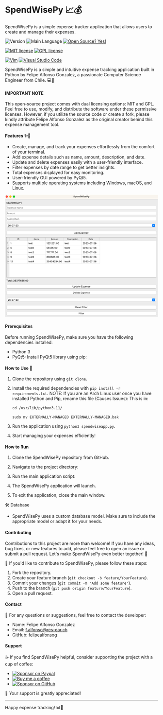 <!-- SpendWisePy - Expense Tracker Application -->

# SpendWisePy 📈💰
SpendWisePy is a simple expense tracker application that allows users to create and manage their expenses.

![Version](https://img.shields.io/github/release/felipealfonsog/SpendWisePy.svg?style=flat&color=blue)
![Main Language](https://img.shields.io/github/languages/top/felipealfonsog/SpendWisePy.svg?style=flat&color=blue)
[![Open Source? Yes!](https://badgen.net/badge/Open%20Source%20%3F/Yes%21/blue?icon=github)](https://github.com/Naereen/badges/)

[![MIT license](https://img.shields.io/badge/License-MIT-blue.svg)](https://lbesson.mit-license.org/)
[![GPL license](https://img.shields.io/badge/License-GPL-blue.svg)](http://perso.crans.org/besson/LICENSE.html)

[![Vim](https://img.shields.io/badge/--019733?logo=vim)](https://www.vim.org/)
[![Visual Studio Code](https://img.shields.io/badge/--007ACC?logo=visual%20studio%20code&logoColor=ffffff)](https://code.visualstudio.com/)

SpendWisePy is a simple and intuitive expense tracking application built in Python by Felipe Alfonso Gonzalez, a passionate Computer Science Engineer from Chile. 💻🚀
#### IMPORTANT NOTE
This open-source project comes with dual licensing options: MIT and GPL. Feel free to use, modify, and distribute the software under these permissive licenses. However, if you utilize the source code or create a fork, please kindly attribute Felipe Alfonso Gonzalez as the original creator behind this expense management tool.

#### Features ✨🚀 

- Create, manage, and track your expenses effortlessly from the comfort of your terminal.
- Add expense details such as name, amount, description, and date.
- Update and delete expenses easily with a user-friendly interface.
- Filter expenses by date range to get better insights.
- Total expenses displayed for easy monitoring.
- User-friendly GUI powered by PyQt5.
- Supports multiple operating systems including Windows, macOS, and Linux.

![Screenshot](imgs/sshot.png)

#### Prerequisites

Before running SpendWisePy, make sure you have the following dependencies installed:

- Python 3
- PyQt5: Install PyQt5 library using pip:

#### How to Use 🚀

1. Clone the repository using `git clone`.
2. Install the required dependencies with `pip install -r requirements.txt`.
   NOTE: If you are an Arch Linux user once you have installed Python and Pip, rename this file (Causes Issues):
   This is in:
   
   ```
   cd /usr/lib/python3.11/
   ```
   
   ```
   sudo mv EXTERNALLY-MANAGED EXTERNALLY-MANAGED.bak
   ```
   
4. Run the application using `python3 spendwiseapp.py`.
5. Start managing your expenses efficiently!

#### How to Run

1. Clone the SpendWisePy repository from GitHub.

2. Navigate to the project directory:

3. Run the main application script:

4. The SpendWisePy application will launch.

5. To exit the application, close the main window.

🛠️ Database
- SpendWisePy uses a custom database model. Make sure to include the appropriate model or adapt it for your needs.

#### Contributing

Contributions to this project are more than welcome! If you have any ideas, bug fixes, or new features to add, please feel free to open an issue or submit a pull request. Let's make SpendWisePy even better together! 🤝

🤝 If you'd like to contribute to SpendWisePy, please follow these steps:
1. Fork the repository.
2. Create your feature branch (`git checkout -b feature/YourFeature`).
3. Commit your changes (`git commit -m 'Add some feature'`).
4. Push to the branch (`git push origin feature/YourFeature`).
5. Open a pull request.

#### Contact

📧 For any questions or suggestions, feel free to contact the developer:
- Name: Felipe Alfonso Gonzalez
- Email: f.alfonso@res-ear.ch
- GitHub: [felipealfonsog](https://github.com/felipealfonsog)

#### Support

☕ If you find SpendWisePy helpful, consider supporting the project with a cup of coffee:

- [![Sponsor on Paypal](https://img.shields.io/badge/Sponsor%20on-Paypal-blue)](https://paypal.com/felipealfonsog)
- [![Buy me a coffee](https://img.shields.io/badge/Buy%20me%20a%20coffee-orange)](https://www.buymeacoffee.com/felipealfonsog)
- [![Sponsor on GitHub](https://img.shields.io/badge/Sponsor%20on-GitHub-green)](https://github.com/sponsors/felipealfonsog)


🙏 Your support is greatly appreciated!

---

Happy expense tracking! 📊💸


